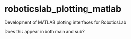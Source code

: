 roboticslab_plotting_matlab
===========================

Development of MATLAB plotting interfaces for RoboticsLab

Does this appear in both main and sub?